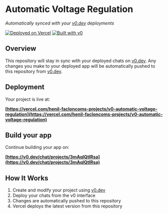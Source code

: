 # Automatic Voltage Regulation

*Automatically synced with your [v0.dev](https://v0.dev) deployments*

[![Deployed on Vercel](https://img.shields.io/badge/Deployed%20on-Vercel-black?style=for-the-badge&logo=vercel)](https://vercel.com/henil-facloncoms-projects/v0-automatic-voltage-regulation)
[![Built with v0](https://img.shields.io/badge/Built%20with-v0.dev-black?style=for-the-badge)](https://v0.dev/chat/projects/3mAqlQtIRsa)

## Overview

This repository will stay in sync with your deployed chats on [v0.dev](https://v0.dev).
Any changes you make to your deployed app will be automatically pushed to this repository from [v0.dev](https://v0.dev).

## Deployment

Your project is live at:

**[https://vercel.com/henil-facloncoms-projects/v0-automatic-voltage-regulation](https://vercel.com/henil-facloncoms-projects/v0-automatic-voltage-regulation)**

## Build your app

Continue building your app on:

**[https://v0.dev/chat/projects/3mAqlQtIRsa](https://v0.dev/chat/projects/3mAqlQtIRsa)**

## How It Works

1. Create and modify your project using [v0.dev](https://v0.dev)
2. Deploy your chats from the v0 interface
3. Changes are automatically pushed to this repository
4. Vercel deploys the latest version from this repository
